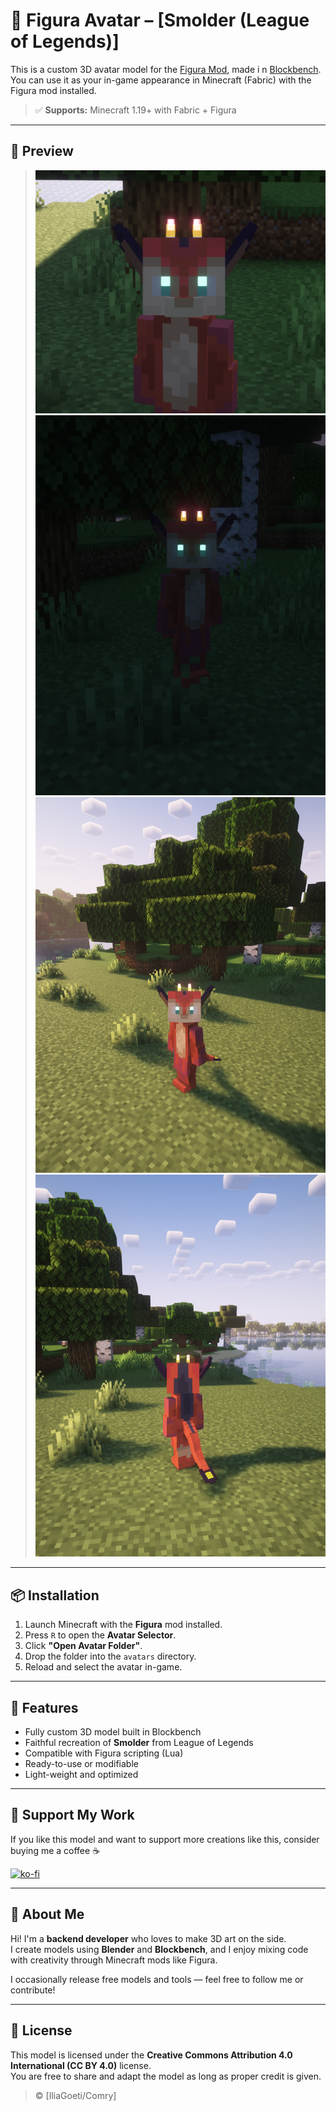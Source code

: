 # 🌟 Figura Avatar – [Smolder (League of Legends)]

This is a custom 3D avatar model for the [Figura Mod](https://modrinth.com/mod/figura), made i
n [Blockbench](https://www.blockbench.net/).  
You can use it as your in-game appearance in Minecraft (Fabric) with the Figura mod installed.

> ✅ **Supports:** Minecraft 1.19+ with Fabric + Figura

---

## 📸 Preview

>  ![Снимок экрана 2025-04-27 113452.png](pics/%D0%A1%D0%BD%D0%B8%D0%BC%D0%BE%D0%BA%20%D1%8D%D0%BA%D1%80%D0%B0%D0%BD%D0%B0%202025-04-27%20113452.png)
> ![Снимок экрана 2025-04-27 114308.png](pics/%D0%A1%D0%BD%D0%B8%D0%BC%D0%BE%D0%BA%20%D1%8D%D0%BA%D1%80%D0%B0%D0%BD%D0%B0%202025-04-27%20114308.png)
> ![Снимок экрана 2025-04-27 151734.png](pics/%D0%A1%D0%BD%D0%B8%D0%BC%D0%BE%D0%BA%20%D1%8D%D0%BA%D1%80%D0%B0%D0%BD%D0%B0%202025-04-27%20151734.png)
> ![Снимок экрана 2025-04-27 151750.png](pics/%D0%A1%D0%BD%D0%B8%D0%BC%D0%BE%D0%BA%20%D1%8D%D0%BA%D1%80%D0%B0%D0%BD%D0%B0%202025-04-27%20151750.png)

---

## 📦 Installation

1. Launch Minecraft with the **Figura** mod installed.
2. Press `R` to open the **Avatar Selector**.
3. Click **"Open Avatar Folder"**.
4. Drop the folder into the `avatars` directory.
5. Reload and select the avatar in-game.

---

## 🔧 Features

- Fully custom 3D model built in Blockbench
- Faithful recreation of **Smolder** from League of Legends
- Compatible with Figura scripting (Lua)
- Ready-to-use or modifiable
- Light-weight and optimized

---

## 💖 Support My Work

If you like this model and want to support more creations like this, consider buying me a coffee ☕

[![ko-fi](https://ko-fi.com/img/githubbutton_sm.svg)](https://ko-fi.com/iliagoeti)

---

## 👤 About Me

Hi! I'm a **backend developer** who loves to make 3D art on the side.  
I create models using **Blender** and **Blockbench**, and I enjoy mixing code with creativity through Minecraft mods like Figura.

I occasionally release free models and tools — feel free to follow me or contribute!

---

## 📄 License

This model is licensed under the **Creative Commons Attribution 4.0 International (CC BY 4.0)** license.  
You are free to share and adapt the model as long as proper credit is given.

> © [IliaGoeti/Comry]
